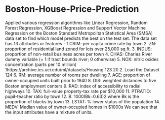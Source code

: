 # Boston-House-Price-Prediction
Applied various regression algorithms like Linear Regression, Random Forest Regression, XGBoost Regression and Support Vector Machine 
Regression on the Boston Standard Metropolitan Statistical Area (SMSA) data set to find which model predicts the best on the test set.
The data set has 13 attributes or features - 
1.CRIM: per capita crime rate by town 
2. ZN: proportion of residential land zoned for lots over 25,000 sq.ft. 
3. INDUS: proportion of non-retail business acres per town 
4. CHAS: Charles River dummy variable (= 1 if tract bounds river; 0 otherwise) 
5. NOX: nitric oxides concentration (parts per 10 million) 1https://archive.ics.uci.edu/ml/datasets/Housing 123 20.2. Load the Dataset 124 
6. RM: average number of rooms per dwelling 
7. AGE: proportion of owner-occupied units built prior to 1940 
8. DIS: weighted distances to ﬁve Boston employment centers 
9. RAD: index of accessibility to radial highways 
10. TAX: full-value property-tax rate per $10,000 
11. PTRATIO: pupil-teacher ratio by town 
12. B: 1000(Bk−0.63)2 where Bk is the proportion of blacks by town 
13. LSTAT: % lower status of the population 14. MEDV: Median value of owner-occupied homes in $1000s We can see that the input attributes have a mixture of units. 
